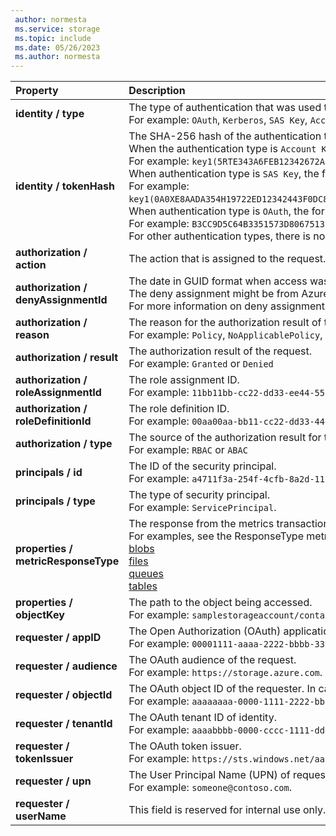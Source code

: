 ```yaml
---
 author: normesta
 ms.service: storage
 ms.topic: include
 ms.date: 05/26/2023
 ms.author: normesta
---
```


| Property | Description |
|:--- |:---|
|**identity / type** | The type of authentication that was used to make the request. <br> For example: `OAuth`, `Kerberos`, `SAS Key`, `Account Key`, or `Anonymous` |
|**identity / tokenHash**|The SHA-256 hash of the authentication token used on the request. <br>When the authentication type is `Account Key`, the format is "key1 \| key2 (SHA256 hash of the key)". <br> For example: `key1(5RTE343A6FEB12342672AFD40072B70D4A91BGH5CDF797EC56BF82B2C3635CE)`. <br>When authentication type is `SAS Key`, the format is "key1 \| key2 (SHA 256 hash of the key),SasSignature(SHA 256 hash of the SAS token)". <br> For example: `key1(0A0XE8AADA354H19722ED12342443F0DC8FAF3E6GF8C8AD805DE6D563E0E5F8A),SasSignature(04D64C2B3A704145C9F1664F201123467A74D72DA72751A9137DDAA732FA03CF)`. When authentication type is `OAuth`, the format is "SHA 256 hash of the OAuth token". <br> For example: `B3CC9D5C64B3351573D806751312317FE4E910877E7CBAFA9D95E0BE923DD25C`<br> For other authentication types, there is no tokenHash field. |
|**authorization / action** | The action that is assigned to the request. |
|**authorization / denyAssignmentId** | The date in GUID format when access was denied by a deny assignment. <br> The deny assignment might be from Azure Blueprints or a managed application. <br> For more information on deny assignments, see [Understand Azure deny assignments](../articles/role-based-access-control/deny-assignments.md) |
|**authorization / reason** | The reason for the authorization result of the request. <br> For example: `Policy`, `NoApplicablePolicy`, or `MissingAttributes` |
|**authorization / result** | The authorization result of the request. <br> For example: `Granted` or `Denied` |
|**authorization / roleAssignmentId** | The role assignment ID. <br> For example: `11bb11bb-cc22-dd33-ee44-55ff55ff55ff`.|
|**authorization / roleDefinitionId** | The role definition ID. <br> For example: `00aa00aa-bb11-cc22-dd33-44ee44ee44ee`.|
|**authorization / type** | The source of the authorization result for the request. <br> For example: `RBAC` or `ABAC` |
|**principals / id** | The ID of the security principal. <br> For example: `a4711f3a-254f-4cfb-8a2d-111111111111`.|
|**principals / type** | The type of security principal. <br> For example: `ServicePrincipal`. |
|**properties / metricResponseType** | The response from the metrics transaction. <br> For examples, see the ResponseType metrics dimension for your storage service: <br> [blobs](../articles/storage/blobs/monitor-blob-storage-reference.md#metrics-dimensions) <br> [files](../articles/storage/files/storage-files-monitoring-reference.md#metrics-dimensions) <br> [queues](../articles/storage/queues/monitor-queue-storage-reference.md#metrics-dimensions) <br> [tables](../articles/storage/tables/monitor-table-storage-reference.md#metrics-dimensions) |
|**properties / objectKey** | The path to the object being accessed. <br> For example: `samplestorageaccount/container1/blob.png`. |
|**requester / appID** | The Open Authorization (OAuth) application ID that is used as the requester. <br> For example: `00001111-aaaa-2222-bbbb-3333cccc4444`.|
|**requester / audience** | The OAuth audience of the request. <br> For example: `https://storage.azure.com`. |
|**requester / objectId** | The OAuth object ID of the requester. In case of Kerberos authentication, represents the object identifier of Kerberos authenticated user. <br> For example: `aaaaaaaa-0000-1111-2222-bbbbbbbbbbbb`. |
|**requester / tenantId** | The OAuth tenant ID of identity. <br> For example: `aaaabbbb-0000-cccc-1111-dddd2222eeee`.|
|**requester / tokenIssuer** | The OAuth token issuer. <br> For example: `https://sts.windows.net/aaaabbbb-0000-cccc-1111-dddd2222eeee/`.|
|**requester / upn** | The User Principal Name (UPN) of requestor. <br> For example: `someone@contoso.com`. |
|**requester / userName** | This field is reserved for internal use only.|
